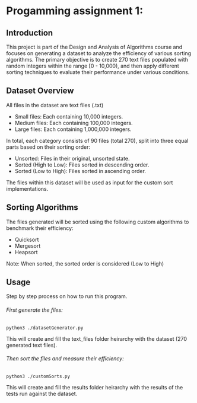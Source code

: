 # Progamming assignment 1:

## Introduction

This project is part of the Design and Analysis of Algorithms course and focuses on
generating a dataset to analyze the efficiency of various sorting algorithms. 
The primary objective is to create 270 text files populated with random integers within
the range [0 - 10,000), and then apply different sorting techniques to evaluate their
performance under various conditions.

## Dataset Overview

All files in the dataset are text files (.txt)

- Small files: Each containing 10,000 integers.
- Medium files: Each containing 100,000 integers.
- Large files: Each containing 1,000,000 integers.

In total, each category consists of 90 files (total 270), split into three equal parts based on their
sorting order:

- Unsorted: Files in their original, unsorted state.
- Sorted (High to Low): Files sorted in descending order.
- Sorted (Low to High): Files sorted in ascending order.

The files within this dataset will be used as input for the custom sort implementations.

## Sorting Algorithms

The files generated will be sorted using the following custom algorithms to benchmark their
efficiency:

- Quicksort
- Mergesort
- Heapsort

Note: When sorted, the sorted order is considered (Low to High)

## Usage

Step by step process on how to run this program.

###### First generate the files:
	python3 ./datasetGenerator.py

This will create and fill the text_files folder heirarchy with the dataset (270 generated text files).

###### Then sort the files and measure their efficiency:
	python3 ./customSorts.py

This will create and fill the results folder heirarchy with the results of the tests run against the dataset.


